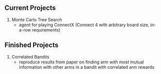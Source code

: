 ## Current Projects

1. Monte Carlo Tree Search
    - agent for playing ConnectX (Connect 4 with arbitrary board size, in-a-row requirements)

## Finished Projects

1. Correlated Bandits
    - reproduce results from paper on finding arm with most mutual information with other arms in a bandit with correlated arm rewards

